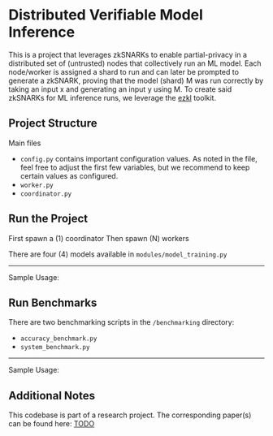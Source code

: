 # Distributed Verifiable Model Inference 
This is a project that leverages zkSNARKs to enable partial-privacy in a distributed set of (untrusted) nodes that collectively run an ML model. 
Each node/worker is assigned a shard to run and can later be prompted to generate a zkSNARK, proving that the model (shard) M was run correctly by taking an input x and generating an input y using M.
To create said zkSNARKs for ML inference runs, we leverage the [ezkl](https://github.com/zkonduit/ezkl) toolkit.

## Project Structure
Main files
- `config.py` contains important configuration values. As noted in the file, feel free to adjust the first few variables, but we recommend to keep certain values as configured.
- `worker.py`
- `coordinator.py`

## Run the Project



First spawn a (1) coordinator
Then spawn (N) workers

There are four (4) models available in `modules/model_training.py`

---
Sample Usage:

## Run Benchmarks

There are two benchmarking scripts in the `/benchmarking` directory: 
- `accuracy_benchmark.py`
- `system_benchmark.py`

---
Sample Usage:

## Additional Notes

This codebase is part of a research project. The corresponding paper(s) can be found here: [TODO]()